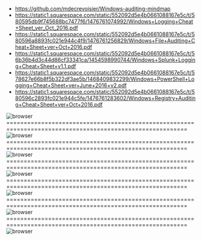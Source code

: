 * https://github.com/mdecrevoisier/Windows-auditing-mindmap
* https://static1.squarespace.com/static/552092d5e4b0661088167e5c/t/580595db9f745688bc7477f6/1476761074992/Windows+Logging+Cheat+Sheet_ver_Oct_2016.pdf
* https://static1.squarespace.com/static/552092d5e4b0661088167e5c/t/580596a8893fc021e944c4f9/1476761256829/Windows+File+Auditing+Cheat+Sheet+ver+Oct+2016.pdf
* https://static1.squarespace.com/static/552092d5e4b0661088167e5c/t/56b36b4d3c44d86cf33341ca/1454598990744/Windows+Splunk+Logging+Cheat+Sheet+v1.1.pdf
* https://static1.squarespace.com/static/552092d5e4b0661088167e5c/t/578627e66b8f5b322df3ae5b/1468409832299/Windows+PowerShell+Logging+Cheat+Sheet+ver+June+2016+v2.pdf
* https://static1.squarespace.com/static/552092d5e4b0661088167e5c/t/580596c2893fc021e944c5fe/1476761283602/Windows+Registry+Auditing+Cheat+Sheet+ver+Oct+2016.pdf

<img src="./img/win0.png" alt="browser"/>
==========================================================================================================
<img src="./img/win1.png" alt="browser"/>
==========================================================================================================
<img src="./img/win2.png" alt="browser"/>
==========================================================================================================
<img src="./img/win3.png" alt="browser"/>
==========================================================================================================
<img src="./img/win4.png" alt="browser"/>
==========================================================================================================
<img src="./img/win5.png" alt="browser"/>
==========================================================================================================
<img src="./img/win6.png" alt="browser"/>
